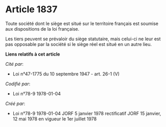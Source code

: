 # Article 1837

Toute société dont le siège est situé sur le territoire français est soumise aux dispositions de la loi française.

Les tiers peuvent se prévaloir du siège statutaire, mais celui-ci ne leur est pas opposable par la société si le siège réel
est situé en un autre lieu.

**Liens relatifs à cet article**

_Cité par_:

  - Loi n°47-1775 du 10 septembre 1947 - art. 26-1 (V)

_Codifié par_:

  - Loi n°78-9 1978-01-04

_Créé par_:

  - Loi n°78-9 1978-01-04 JORF 5 janvier 1978 rectificatif JORF 15 janvier, 12 mai 1978 en vigueur le 1er juillet 1978
